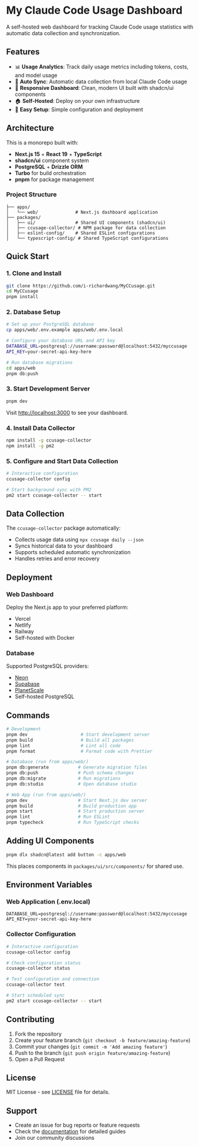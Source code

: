# My Claude Code Usage Dashboard

A self-hosted web dashboard for tracking Claude Code usage statistics with automatic data collection and synchronization.

## Features

- 📊 **Usage Analytics**: Track daily usage metrics including tokens, costs, and model usage
- 🔄 **Auto Sync**: Automatic data collection from local Claude Code usage
- 📱 **Responsive Dashboard**: Clean, modern UI built with shadcn/ui components
- 🏠 **Self-Hosted**: Deploy on your own infrastructure
- 🔧 **Easy Setup**: Simple configuration and deployment

## Architecture

This is a monorepo built with:
- **Next.js 15** + **React 19** + **TypeScript**
- **shadcn/ui** component system
- **PostgreSQL** + **Drizzle ORM**
- **Turbo** for build orchestration
- **pnpm** for package management

### Project Structure

```
├── apps/
│   └── web/              # Next.js dashboard application
├── packages/
│   ├── ui/               # Shared UI components (shadcn/ui)
│   ├── ccusage-collector/ # NPM package for data collection
│   ├── eslint-config/    # Shared ESLint configurations
│   └── typescript-config/ # Shared TypeScript configurations
```

## Quick Start

### 1. Clone and Install

```bash
git clone https://github.com/i-richardwang/MyCCusage.git
cd MyCCusage
pnpm install
```

### 2. Database Setup

```bash
# Set up your PostgreSQL database
cp apps/web/.env.example apps/web/.env.local

# Configure your database URL and API key
DATABASE_URL=postgresql://username:password@localhost:5432/myccusage
API_KEY=your-secret-api-key-here

# Run database migrations
cd apps/web
pnpm db:push
```

### 3. Start Development Server

```bash
pnpm dev
```

Visit [http://localhost:3000](http://localhost:3000) to see your dashboard.

### 4. Install Data Collector

```bash
npm install -g ccusage-collector
npm install -g pm2
```

### 5. Configure and Start Data Collection

```bash
# Interactive configuration
ccusage-collector config

# Start background sync with PM2
pm2 start ccusage-collector -- start
```

## Data Collection

The `ccusage-collector` package automatically:
- Collects usage data using `npx ccusage daily --json`
- Syncs historical data to your dashboard
- Supports scheduled automatic synchronization
- Handles retries and error recovery

## Deployment

### Web Dashboard

Deploy the Next.js app to your preferred platform:
- Vercel
- Netlify
- Railway
- Self-hosted with Docker

### Database

Supported PostgreSQL providers:
- [Neon](https://neon.tech/)
- [Supabase](https://supabase.com/)
- [PlanetScale](https://planetscale.com/)
- Self-hosted PostgreSQL

## Commands

```bash
# Development
pnpm dev                    # Start development server
pnpm build                  # Build all packages
pnpm lint                   # Lint all code
pnpm format                 # Format code with Prettier

# Database (run from apps/web/)
pnpm db:generate           # Generate migration files
pnpm db:push               # Push schema changes
pnpm db:migrate            # Run migrations
pnpm db:studio             # Open database studio

# Web App (run from apps/web/)
pnpm dev                   # Start Next.js dev server
pnpm build                 # Build production app
pnpm start                 # Start production server
pnpm lint                  # Run ESLint
pnpm typecheck             # Run TypeScript checks
```

## Adding UI Components

```bash
pnpm dlx shadcn@latest add button -c apps/web
```

This places components in `packages/ui/src/components/` for shared use.

## Environment Variables

### Web Application (.env.local)

```env
DATABASE_URL=postgresql://username:password@localhost:5432/myccusage
API_KEY=your-secret-api-key-here
```

### Collector Configuration

```bash
# Interactive configuration
ccusage-collector config

# Check configuration status
ccusage-collector status

# Test configuration and connection
ccusage-collector test

# Start scheduled sync
pm2 start ccusage-collector -- start
```

## Contributing

1. Fork the repository
2. Create your feature branch (`git checkout -b feature/amazing-feature`)
3. Commit your changes (`git commit -m 'Add amazing feature'`)
4. Push to the branch (`git push origin feature/amazing-feature`)
5. Open a Pull Request

## License

MIT License - see [LICENSE](LICENSE) file for details.

## Support

- Create an issue for bug reports or feature requests
- Check the [documentation](docs/) for detailed guides
- Join our community discussions